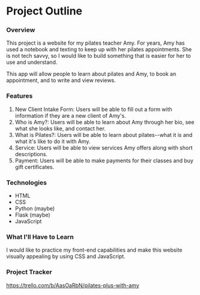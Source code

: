 # Project Outline


### Overview
This project is a website for my pilates teacher Amy. For years, Amy has used a notebook and texting to keep up with her pilates appointments. She is not tech savvy, so I would like to build something that is easier for her to use and understand. 

This app will allow people to learn about pilates and Amy, to book an appointment, and to write and view reviews. 

### Features
1. New Client Intake Form: Users will be able to fill out a form with information if they are a new client of Amy's. 
2. Who is Amy?: Users will be able to learn about Amy through her bio, see what she looks like, and contact her.
3. What is Pilates?: Users will be able to learn about pilates--what it is and what it's like to do it with Amy. 
4. Service: Users will be able to view services Amy offers along with short descriptions. 
5. Payment: Users will be able to make payments for their classes and buy gift certificates. 

### Technologies
- HTML
- CSS
- Python (maybe)
- Flask (maybe)
- JavaScript

### What I'll Have to Learn
I would like to practice my front-end capabilities and make this website visually appealing by using CSS and JavaScript. 

### Project Tracker
https://trello.com/b/AasOaRbN/pilates-plus-with-amy
